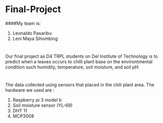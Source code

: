 # Final-Project

####My team is:
1. Leonaldo Pasaribu
2. Leni Maya Sihombing
#
Our final project as D4 TRPL students on Del Institute of Technology is to predict when a leaves occurs to chilli plant base on the environtmental condition such humidity, temperature, soil moisture, and soil pH.
#
The data collected using sensors that placed in the chili plant area. The hardware we used are :
1. Raspberry pi 3 model b
2. Soil moisture sensor (YL-69)
3. DHT 11
4. MCP3008
